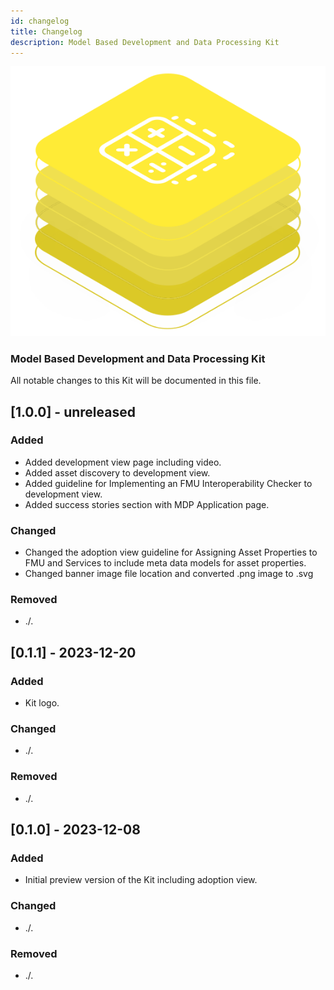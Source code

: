 ```yaml
---
id: changelog
title: Changelog
description: Model Based Development and Data Processing Kit
---
```


![Model Based Development and Data Processing Kit banner](/img/kit-icons/behaviour-mdp-kit-icon.svg)

### Model Based Development and Data Processing Kit

All notable changes to this Kit will be documented in this file.

## [1.0.0] - unreleased

### Added

- Added development view page including video.
- Added asset discovery to development view.
- Added guideline for Implementing an FMU Interoperability Checker to development view.
- Added success stories section with MDP Application page.

### Changed

- Changed the adoption view guideline for Assigning Asset Properties to FMU and Services to include meta data models for asset properties.
- Changed banner image file location and converted .png image to .svg

### Removed

- ./.

## [0.1.1] - 2023-12-20

### Added

- Kit logo.

### Changed

- ./.

### Removed

- ./.

## [0.1.0] - 2023-12-08

### Added

- Initial preview version of the Kit including adoption view.

### Changed

- ./.

### Removed

- ./.
